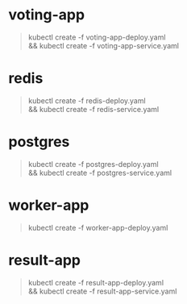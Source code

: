 # voting-app
> kubectl create -f voting-app-deploy.yaml \
  && kubectl create -f voting-app-service.yaml

# redis
> kubectl create -f redis-deploy.yaml \
  && kubectl create -f redis-service.yaml

# postgres
> kubectl create -f postgres-deploy.yaml \
  && kubectl create -f postgres-service.yaml

# worker-app
> kubectl create -f worker-app-deploy.yaml

# result-app
> kubectl create -f result-app-deploy.yaml \
  && kubectl create -f result-app-service.yaml
